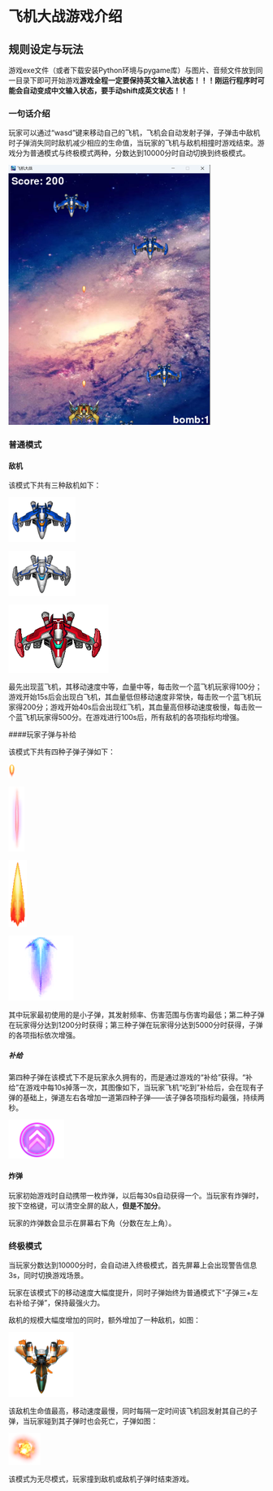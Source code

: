 # 飞机大战游戏介绍

## 规则设定与玩法

游戏exe文件（或者下载安装Python环境与pygame库）与图片、音频文件放到同一目录下即可开始游戏**游戏全程一定要保持英文输入法状态！！！刚运行程序时可能会自动变成中文输入状态，要手动shift成英文状态！！**

### 一句话介绍

玩家可以通过“wasd”键来移动自己的飞机，飞机会自动发射子弹，子弹击中敌机时子弹消失同时敌机减少相应的生命值，当玩家的飞机与敌机相撞时游戏结束。游戏分为普通模式与终极模式两种，分数达到10000分时自动切换到终极模式。

<img src="./img1.png" style="zoom:50%;" />

### 普通模式

#### 敌机

该模式下共有三种敌机如下：

![](./enemy2.png)

![](./enemy3.png)

![](./enemy1.png)

最先出现蓝飞机，其移动速度中等，血量中等，每击败一个蓝飞机玩家得100分；游戏开始15s后会出现白飞机，其血量低但移动速度非常快，每击败一个蓝飞机玩家得200分；游戏开始40s后会出现红飞机，其血量高但移动速度极慢，每击败一个蓝飞机玩家得500分。在游戏进行100s后，所有敌机的各项指标均增强。

####玩家子弹与补给

该模式下共有四种子弹子弹如下：

![](./bullet1.png)

![](./bullet2.png)

![](./bullet3.png)

![](./bullet4.png)

其中玩家最初使用的是小子弹，其发射频率、伤害范围与伤害均最低；第二种子弹在玩家得分达到1200分时获得；第三种子弹在玩家得分达到5000分时获得，子弹的各项指标依次增强。

##### 补给

第四种子弹在该模式下不是玩家永久拥有的，而是通过游戏的“补给”获得。“补给”在游戏中每10s掉落一次，其图像如下，当玩家飞机“吃到”补给后，会在现有子弹的基础上，弹道左右各增加一道第四种子弹——该子弹各项指标均最强，持续两秒。

![](./supply.png)

#### 炸弹

玩家初始游戏时自动携带一枚炸弹，以后每30s自动获得一个。当玩家有炸弹时，按下空格键，可以清空全屏的敌人，**但是不加分**。

玩家的炸弹数会显示在屏幕右下角（分数在左上角）。

### 终极模式

当玩家分数达到10000分时，会自动进入终极模式，首先屏幕上会出现警告信息3s，同时切换游戏场景。

玩家在该模式下的移动速度大幅度提升，同时子弹始终为普通模式下“子弹三+左右补给子弹”，保持最强火力。

敌机的规模大幅度增加的同时，额外增加了一种敌机，如图：

![](./enemy4.png)

该敌机生命值最高，移动速度最慢，同时每隔一定时间该飞机回发射其自己的子弹，当玩家碰到其子弹时也会死亡，子弹如图：

![](./enemy4_bullet.png)

该模式为无尽模式，玩家撞到敌机或敌机子弹时结束游戏。
